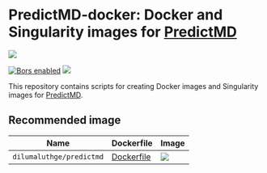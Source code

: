 # PredictMD-docker: Docker and Singularity images for [PredictMD](https://predictmd.net)

<p>
<a
href="https://doi.org/10.5281/zenodo.1291209">
<img
src="https://zenodo.org/badge/109460252.svg"/>
</a>
</p>

<p>
<a
href="https://app.bors.tech/repositories/11594">
<img
src="https://bors.tech/images/badge_small.svg"
alt="Bors enabled"></a>
<a
href="https://travis-ci.com/aluthge/PredictMD-docker/branches">
<img
src="https://travis-ci.com/aluthge/PredictMD-docker.svg?branch=master"/>
</a>
</p>

This repository contains scripts for creating Docker images and
Singularity images for [PredictMD](https://predictmd.net).

## Recommended image

| Name | Dockerfile | Image |
| ---- | ---------- | ----- |
| `dilumaluthge/predictmd` | [Dockerfile](/docker/images/predictmd/builddir/Dockerfile) | <a href="https://hub.docker.com/r/dilumaluthge/predictmd"><img src="https://images.microbadger.com/badges/image/dilumaluthge/predictmd.svg"></a> |
